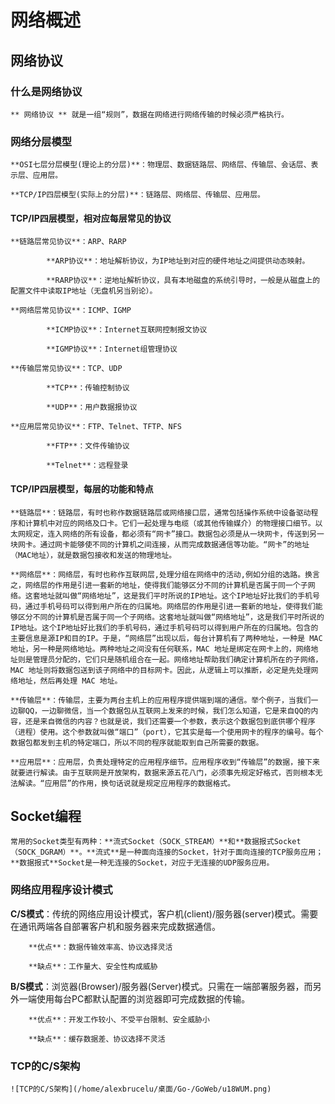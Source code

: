# 网络概述

## 网络协议

### 什么是网络协议

    ** 网络协议 ** 就是一组“规则”，数据在网络进行网络传输的时候必须严格执行。

### 网络分层模型

    **OSI七层分层模型(理论上的分层)**：物理层、数据链路层、网络层、传输层、会话层、表示层、应用层。

    **TCP/IP四层模型(实际上的分层)**：链路层、网络层、传输层、应用层。

#### TCP/IP四层模型，相对应每层常见的协议

    **链路层常见协议**：ARP、RARP

            **ARP协议**：地址解析协议，为IP地址到对应的硬件地址之间提供动态映射。
            
            **RARP协议**：逆地址解析协议，具有本地磁盘的系统引导时，一般是从磁盘上的配置文件中读取IP地址（无盘机另当别论）。

    **网络层常见协议**：ICMP、IGMP

            **ICMP协议**：Internet互联网控制报文协议

            **IGMP协议**：Internet组管理协议

    **传输层常见协议**：TCP、UDP
        
            **TCP**：传输控制协议

            **UDP**：用户数据报协议

    **应用层常见协议**：FTP、Telnet、TFTP、NFS

            **FTP**：文件传输协议

            **Telnet**：远程登录


#### TCP/IP四层模型，每层的功能和特点
    
    **链路层**：链路层，有时也称作数据链路层或网络接口层，通常包括操作系统中设备驱动程序和计算机中对应的网络及口卡。它们一起处理与电缆（或其他传输媒介）的物理接口细节。以太网规定，连入网络的所有设备，都必须有“网卡”接口。数据包必须是从一块网卡，传送到另一块网卡。通过网卡能够使不同的计算机之间连接，从而完成数据通信等功能。“网卡”的地址（MAC地址），就是数据包接收和发送的物理地址。

    **网络层**：网络层，有时也称作互联网层,处理分组在网络中的活动,例如分组的选路。换言之，网络层的作用是引进一套新的地址，使得我们能够区分不同的计算机是否属于同一个子网络。这套地址就叫做“网络地址”，这是我们平时所说的IP地址。这个IP地址好比我们的手机号码，通过手机号码可以得到用户所在的归属地。网络层的作用是引进一套新的地址，使得我们能够区分不同的计算机是否属于同一个子网络。这套地址就叫做“网络地址”，这是我们平时所说的IP地址。这个IP地址好比我们的手机号码，通过手机号码可以得到用户所在的归属地。包含的主要信息是源IP和目的IP。于是，“网络层”出现以后，每台计算机有了两种地址，一种是 MAC 地址，另一种是网络地址。两种地址之间没有任何联系，MAC 地址是绑定在网卡上的，网络地址则是管理员分配的，它们只是随机组合在一起。网络地址帮助我们确定计算机所在的子网络，MAC 地址则将数据包送到该子网络中的目标网卡。因此，从逻辑上可以推断，必定是先处理网络地址，然后再处理 MAC 地址。

    **传输层**：传输层，主要为两台主机上的应用程序提供端到端的通信。举个例子，当我们一边聊QQ，一边聊微信，当一个数据包从互联网上发来的时候，我们怎么知道，它是来自QQ的内容，还是来自微信的内容？也就是说，我们还需要一个参数，表示这个数据包到底供哪个程序（进程）使用。这个参数就叫做“端口”（port），它其实是每一个使用网卡的程序的编号。每个数据包都发到主机的特定端口，所以不同的程序就能取到自己所需要的数据。

    **应用层**：应用层，负责处理特定的应用程序细节。应用程序收到“传输层”的数据，接下来就要进行解读。由于互联网是开放架构，数据来源五花八门，必须事先规定好格式，否则根本无法解读。“应用层”的作用，换句话说就是规定应用程序的数据格式。

## Socket编程

    常用的Socket类型有两种：**流式Socket（SOCK_STREAM）**和**数据报式Socket（SOCK_DGRAM）**。**流式**是一种面向连接的Socket，针对于面向连接的TCP服务应用；**数据报式**Socket是一种无连接的Socket，对应于无连接的UDP服务应用。

### 网络应用程序设计模式

   **C/S模式**：传统的网络应用设计模式，客户机(client)/服务器(server)模式。需要在通讯两端各自部署客户机和服务器来完成数据通信。

        **优点**：数据传输效率高、协议选择灵活

        **缺点**：工作量大、安全性构成威胁

   **B/S模式**：浏览器(Browser)/服务器(Server)模式。只需在一端部署服务器，而另外一端使用每台PC都默认配置的浏览器即可完成数据的传输。
        
        **优点**：开发工作较小、不受平台限制、安全威胁小
    
        **缺点**：缓存数据差、协议选择不灵活

### TCP的C/S架构

    ![TCP的C/S架构](/home/alexbrucelu/桌面/Go-/GoWeb/u18WUM.png)




